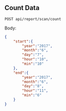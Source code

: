 ## Count Data

`POST api/report/scan/count`

Body:

```json
{
	"start":{
		"year":"2017",
		"month":"6",
		"day":"7",
		"hour":"10",
		"min":"10"
	},
	"end":{
		"year":"2017",
		"month":"6",
		"day":"8",
		"hour":"11",
		"min":"6"
	}
}
```

